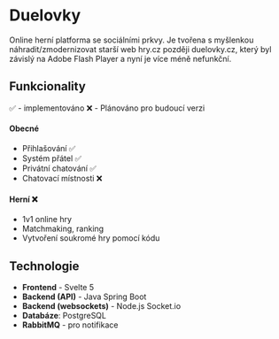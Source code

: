 # Duelovky
Online herní platforma se sociálními prkvy. Je tvořena s myšlenkou náhradit/zmodernizovat starší web hry.cz později duelovky.cz, který byl závislý na Adobe Flash Player a nyní je více méně nefunkční.

## Funkcionality
✅ - implementováno
❌ - Plánováno pro budoucí verzi
#### Obecné
- Přihlašování ✅
- Systém přátel ✅
- Privátní chatování ✅
- Chatovací místnosti ❌

#### Herní ❌ 
- 1v1 online hry
- Matchmaking, ranking
- Vytvoření soukromé hry pomocí kódu

## Technologie
- **Frontend** - Svelte 5
- **Backend (API)** - Java Spring Boot
- **Backend (websockets)** - Node.js Socket.io
- **Databáze**: PostgreSQL
- **RabbitMQ** - pro notifikace
